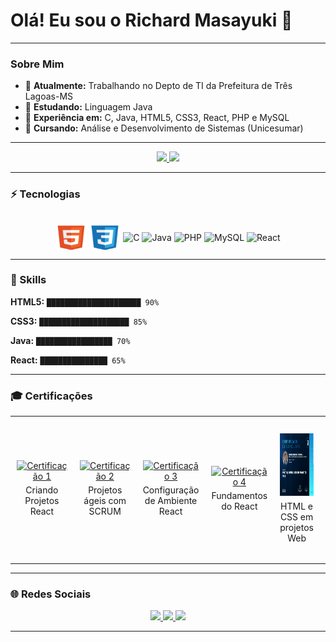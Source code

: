 # Olá! Eu sou o Richard Masayuki 👋

---

### Sobre Mim

- 🔭 **Atualmente:** Trabalhando no Depto de TI da Prefeitura de Três Lagoas-MS
- 🌱 **Estudando:** Linguagem Java
- 💬 **Experiência em:** C, Java, HTML5, CSS3, React, PHP e MySQL
- 👾 **Cursando:** Análise e Desenvolvimento de Sistemas (Unicesumar)

---

<div align="center">
  <a href="https://github.com/RMTerayama">
    <img height="180em" src="https://github-readme-stats.vercel.app/api?username=RMTerayama&show_icons=true&theme=github_dark&include_all_commits=true&count_private=true"/>
    <img height="180em" src="https://github-readme-stats.vercel.app/api/top-langs/?username=RMTerayama&layout=compact&langs_count=7&theme=github_dark"/>
  </a>
</div>

---

### ⚡ Tecnologias

<div style="display: inline_block" align="center"><br>
  <img align="center" alt="HTML5" height="40" width="50" src="https://raw.githubusercontent.com/devicons/devicon/master/icons/html5/html5-original.svg">
  <img align="center" alt="CSS3" height="40" width="50" src="https://raw.githubusercontent.com/devicons/devicon/master/icons/css3/css3-original.svg">
  <img align="center" alt="C" height="40" width="50" src="https://cdn.jsdelivr.net/gh/devicons/devicon/icons/c/c-original.svg">
  <img align="center" alt="Java" height="40" width="50" src="https://cdn.jsdelivr.net/gh/devicons/devicon/icons/java/java-original.svg" />
  <img align="center" alt="PHP" height="40" width="50" src="https://cdn.jsdelivr.net/gh/devicons/devicon/icons/php/php-plain.svg" />
  <img align="center" alt="MySQL" height="40" width="50" src="https://cdn.jsdelivr.net/gh/devicons/devicon/icons/mysql/mysql-original.svg" />
  <img align="center" alt="React" height="40" width="50" src="https://cdn.jsdelivr.net/gh/devicons/devicon/icons/react/react-original.svg" />
</div>

---

### 🚀 Skills

<div align="left">
  <p><strong>HTML5:</strong> <code>█████████████████████ 90%</code></p>
  <p><strong>CSS3:</strong> <code>████████████████████ 85%</code></p>
  <p><strong>Java:</strong> <code>█████████████████ 70%</code></p>
  <p><strong>React:</strong> <code>███████████████ 65%</code></p>
</div>

---
### 🎓 Certificações
<div align="center">
  <table>
    <tr>
      <td style="text-align: center; padding: 10px;">
        <a href="https://hermes.dio.me/certificates/cover/HN6YO3GZ.jpg" target="_blank">
          <img src="https://hermes.dio.me/certificates/cover/HN6YO3GZ.jpg" alt="Certificação 1" height="100">
        </a>
        <p style="margin: 5px 0;">Criando Projetos React</p>
      </td>
      <td style="text-align: center; padding: 10px;">
        <a href="https://hermes.dio.me/certificates/cover/NZRAOH8V.jpg" target="_blank">
          <img src="https://hermes.dio.me/certificates/cover/NZRAOH8V.jpg" alt="Certificação 2" height="100">
        </a>
        <p style="margin: 5px 0;">Projetos ágeis com SCRUM</p>
      </td>
      <td style="text-align: center; padding: 10px;">
        <a href="https://hermes.dio.me/certificates/cover/FA1SC0U6.jpg" target="_blank">
          <img src="https://hermes.dio.me/certificates/cover/FA1SC0U6.jpg" alt="Certificação 3" height="100">
        </a>
        <p style="margin: 5px 0;">Configuração de Ambiente React</p>
      </td>
      <td style="text-align: center; padding: 10px;">
        <a href="https://hermes.dio.me/certificates/cover/FXD0EIRO.jpg" target="_blank">
          <img src="https://hermes.dio.me/certificates/cover/FXD0EIRO.jpg" alt="Certificação 4" height="100">
        </a>
        <p style="margin: 5px 0;">Fundamentos do React</p>
      </td>
      <td style="text-align: center; padding: 10px;">
        <a href="https://cursos.alura.com.br/user/rmterayama-2000/degree-html-css-v534235-534235/certificate" target="_blank">
          <img src="https://github.com/RMTerayama/RMTerayama/blob/main/html%20e%20css%20em%20projetos%20web.png" alt="Certificação 5" height="100">
        </a>
        <p style="margin: 5px 0;">HTML e CSS em projetos Web</p>
      </td>
      <td style="text-align: center; padding: 10px;">
        <a href="https://hermes.dio.me/certificates/cover/HN6YO3GZ.jpg" target="_blank">
          <img src="https://github.com/RMTerayama/RMTerayama/blob/main/LGPD%20conhecendo%20e%20entendendo%20seus%20impactos.png" alt="Certificação 6" height="100">
        </a>
        <p style="margin: 5px 0;">LGPD: conhecendo e entendendo seus impactos</p>
      </td>
    </tr>
  </table>
</div>


---

### 🌐 Redes Sociais

<div align="center"> 
  <a href="https://instagram.com/rmasayuki" target="_blank">
    <img src="https://img.shields.io/badge/-Instagram-%23E4405F?style=for-the-badge&logo=instagram&logoColor=white" target="_blank">
  </a>
  <a href="mailto:rmterayama.2000@gmail.com" target="_blank">
    <img src="https://img.shields.io/badge/-Gmail-%23333?style=for-the-badge&logo=gmail&logoColor=white" target="_blank">
  </a>
  <a href="https://www.linkedin.com/in/richardmasayuki" target="_blank">
    <img src="https://img.shields.io/badge/-LinkedIn-%230077B5?style=for-the-badge&logo=linkedin&logoColor=white" target="_blank">
  </a>
</div>

---

